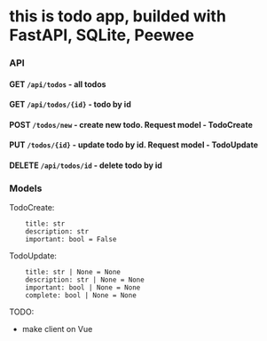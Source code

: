 # this is todo app, builded with FastAPI, SQLite, Peewee

### API

#### GET `/api/todos` - all todos

#### GET `/api/todos/{id}` - todo by id

#### POST `/todos/new` - create new todo. Request model - TodoCreate

#### PUT `/todos/{id}` - update todo by id. Request model - TodoUpdate

#### DELETE `/api/todos/id` - delete todo by id

### Models

TodoCreate:
```
	title: str
	description: str
	important: bool = False
```

TodoUpdate:
```
	title: str | None = None
	description: str | None = None
	important: bool | None = None
	complete: bool | None = None
```

TODO:
- make client on Vue
